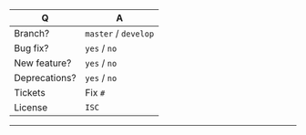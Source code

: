| Q             | A                        |
|---------------|--------------------------|
| Branch?       | ``master`` / ``develop`` |
| Bug fix?      | ``yes`` / ``no``         |
| New feature?  | ``yes`` / ``no``         |
| Deprecations? | ``yes`` / ``no``         |
| Tickets       | Fix ``#``                |
| License       | ``ISC``                  |

---